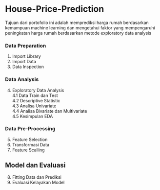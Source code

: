 # House-Price-Prediction
Tujuan dari portofolio ini adalah memprediksi harga rumah berdasarkan kemampuan machine learning dan mengetahui faktor yang mempengaruhi peningkatan harga rumah berdasarkan metode exploratory data analysis

### Data Preparation
  1. Import Library
  2. Import Data
  3. Data Inspection
  
### Data Analysis
  4. Exploratory Data Analysis <br/>
      4.1 Data Train dan Test <br/>
      4.2 Descriptive Statistic <br/>
      4.3 Analisa Univariate <br/>
      4.4 Analisa Bivariate dan Multivariate <br/>
      4.5 Kesimpulan EDA <br/>

### Data Pre-Processing
  5. Feature Selection
  6. Transformasi Data
  7. Feature Scalling
  
## Model dan Evaluasi
  8. Fitting Data dan Prediksi
  9. Evaluasi Kelayakan Model
    
